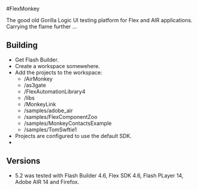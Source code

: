 #FlexMonkey

The good old Gorilla Logic UI testing platform for Flex and AIR applications. Carrying the flame further ...

## Building

- Get Flash Builder.
- Create a workspace somewehere. 
- Add the projects to the workspace:
    - /AirMonkey
    - /as3gate
    - /FlexAutomationLibrary4
    - /libs
    - /MonkeyLink
    - /samples/adobe_air
    - /samples/FlexComponentZoo
    - /samples/MonkeyContactsExample
    - /samples/TomSwftie1
- Projects are configured to use the default SDK.
- 

## Versions

- 5.2 was tested with Flash Builder 4.6, Flex SDK 4.6, Flash PLayer 14, Adobe AIR 14 and Firefox. 